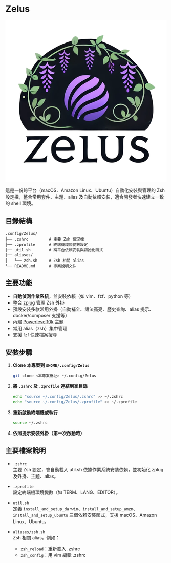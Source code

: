 # Zelus 

![logo](./assets/zelus.png)

這是一份跨平台（macOS、Amazon Linux、Ubuntu）自動化安裝與管理的 Zsh 設定檔，整合常用套件、主題、alias 及自動依賴安裝，適合開發者快速建立一致的 shell 環境。

## 目錄結構

```
.config/Zelus/
├── .zshrc         # 主要 Zsh 設定檔
├── .zprofile      # 終端機環境變數設定
├── util.sh        # 跨平台依賴安裝與初始化函式
├── aliases/
│   └── zsh.sh     # Zsh 相關 alias
└── README.md      # 專案說明文件
```

## 主要功能

- **自動偵測作業系統**，並安裝依賴（如 vim、fzf、python 等）
- 整合 [zplug](https://github.com/zplug/zplug) 管理 Zsh 外掛
- 預設安裝多款常用外掛（自動補全、語法高亮、歷史查詢、alias 提示、docker/composer 支援等）
- 內建 [Powerlevel10k](https://github.com/romkatv/powerlevel10k) 主題
- 常用 alias（zsh）集中管理
- 支援 fzf 快速檔案搜尋

## 安裝步驟

1. **Clone 本專案到 `$HOME/.config/Zelus`**
   ```sh
   git clone <本專案網址> ~/.config/Zelus
   ```

2. **將 `.zshrc` 及 `.zprofile` 連結到家目錄**
   ```sh
   echo "source ~/.config/Zelus/.zshrc" >> ~/.zshrc
   echo "source ~/.config/Zelus/.zprofile" >> ~/.zprofile
   ```

3. **重新啟動終端機或執行**
   ```sh
   source ~/.zshrc
   ```

4. **依照提示安裝外掛（第一次啟動時）**

## 主要檔案說明

- `.zshrc`  
  主要 Zsh 設定，會自動載入 util.sh 依據作業系統安裝依賴，並初始化 zplug 及外掛、主題、alias。

- `.zprofile`  
  設定終端機環境變數（如 TERM、LANG、EDITOR）。

- `util.sh`  
  定義 `install_and_setup_darwin`、`install_and_setup_amzn`、`install_and_setup_ubuntu` 三個依賴安裝函式，支援 macOS、Amazon Linux、Ubuntu。

- `aliases/zsh.sh`  
  Zsh 相關 alias，例如：
  - `zsh_reload`：重新載入 .zshrc
  - `zsh_config`：用 vim 編輯 .zshrc
